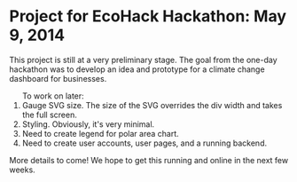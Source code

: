 <h1>Project for EcoHack Hackathon: May 9, 2014</h1>

<p>This project is still at a very preliminary stage. The goal from the one-day hackathon was to develop an idea and prototype for a climate change dashboard for businesses.</p>

<ol>To work on later:
<li> Gauge SVG size. The size of the SVG overrides the div width and takes the full screen. </li>
<li>Styling. Obviously, it's very minimal. </li>
<li>Need to create legend for polar area chart. </li>
<li>Need to create user accounts, user pages, and a running backend. </li>
</ol>

<p>More details to come! We hope to get this running and online in the next few weeks.</p>
